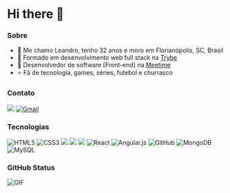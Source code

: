 # Hi there 👋

### Sobre
- 🧔 Me chamo Leandro, tenho 32 anos e moro em Florianópolis, SC, Brasil
- 📗 Formado em desenvolvimento web full stack na [Trybe](https://www.betrybe.com/)
- 💚 Desenvolvedor de software [Front-end] na [Meetime](https://www.meetime.com.br/)
- ⭐ Fã de tecnologia, games, séries, futebol e churrasco

### Contato
[<img src="https://img.shields.io/badge/linkedin-%230077B5.svg?&style=for-the-badge&logo=linkedin&logoColor=white" />](https://www.linkedin.com/in/leandromarten/)
[<img alt="Gmail" src="https://img.shields.io/badge/Gmail-D14836?style=for-the-badge&logo=gmail&logoColor=white" />](mailto:leandromarten1@gmail.com)

### Tecnologias
<img alt="HTML5" src="https://img.shields.io/badge/html5%20-%23E34F26.svg?&style=for-the-badge&logo=html5&logoColor=white"/> <img alt="CSS3" src="https://img.shields.io/badge/css3%20-%231572B6.svg?&style=for-the-badge&logo=css3&logoColor=white"/> <img src="https://img.shields.io/badge/javascript%20-%23323330.svg?&style=for-the-badge&logo=javascript&logoColor=%23F7DF1E" /> <img src="https://img.shields.io/badge/node.js%20-%2343853D.svg?&style=for-the-badge&logo=node.js&logoColor=white" />     <img src="https://img.shields.io/badge/express.js%20-%23404d59.svg?&style=for-the-badge" /> <img alt="React" src="https://img.shields.io/badge/react%20-%2320232a.svg?&style=for-the-badge&logo=react&logoColor=%2361DAFB"/> <img alt="Angular.js" src="https://img.shields.io/badge/angular.js-%23E23237.svg?&style=for-the-badge&logo=angularjs&logoColor=white"/> <img alt="GitHub" src="https://img.shields.io/badge/github%20-%23121011.svg?&style=for-the-badge&logo=github&logoColor=white"/> <img alt="MongoDB" src ="https://img.shields.io/badge/MongoDB-%234ea94b.svg?&style=for-the-badge&logo=mongodb&logoColor=white"/> <img alt="MySQL" src="https://img.shields.io/badge/mysql-%2300f.svg?&style=for-the-badge&logo=mysql&logoColor=white"/>

### GitHub Status
<img
align="center"
alt="GIF"
src="https://github-readme-stats.vercel.app/api?username=leandromarten1&theme=dracula" />
